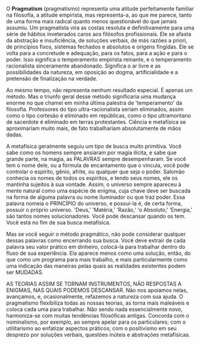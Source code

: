 O **Pragmatism** (pragmatismo) representa uma atitude perfeitamente familiar na filosofia, a atitude empirista, mas representa-a, ao que me parece, tanto de uma forma mais radical quanto menos questionável do que jamais assumiu. Um pragmatista vira as costas resoluta e definitivamente para uma série de hábitos inveterados caros aos filósofos profissionais. Ele se afasta da abstração e insuficiência, de soluções verbais, de más razões a priori, de princípios fixos, sistemas fechados e absolutos e origens fingidas. Ele se volta para a concretude e adequação, para os fatos, para a ação e para o poder. Isso significa o temperamento empirista reinante, e o temperamento racionalista sinceramente abandonado. Significa o ar livre e as possibilidades da natureza, em oposição ao dogma, artificialidade e a pretensão de finalização na verdade.

Ao mesmo tempo, não representa nenhum resultado especial. É apenas um método. Mas o triunfo geral desse método significaria uma mudança enorme no que chamei em minha última palestra de 'temperamento' da filosofia. Professores do tipo ultra-racionalista seriam eliminados, assim como o tipo cortesão é eliminado em repúblicas, como o tipo ultramontano de sacerdote é eliminado em terras protestantes. Ciência e metafísica se aproximariam muito mais, de fato trabalhariam absolutamente de mãos dadas.

A metafísica geralmente seguiu um tipo de busca muito primitiva. Você sabe como os homens sempre ansiaram por magia ilícita, e sabe que grande parte, na magia, as PALAVRAS sempre desempenharam. Se você tem o nome dele, ou a fórmula de encantamento que o vincula, você pode controlar o espírito, gênio, afrite, ou qualquer que seja o poder. Salomão conhecia os nomes de todos os espíritos, e tendo seus nomes, ele os mantinha sujeitos à sua vontade. Assim, o universo sempre apareceu à mente natural como uma espécie de enigma, cuja chave deve ser buscada na forma de alguma palavra ou nome iluminador ou que traz poder. Essa palavra nomeia o PRINCÍPIO do universo, e possuí-la é, de certa forma, possuir o próprio universo. 'Deus,' 'Matéria,' 'Razão,' 'o Absoluto,' 'Energia,' são tantos nomes solucionadores. Você pode descansar quando os tem. Você está no fim de sua busca metafísica.

Mas se você seguir o método pragmático, não pode considerar qualquer dessas palavras como encerrando sua busca. Você deve extrair de cada palavra seu valor prático em dinheiro, colocá-la para trabalhar dentro do fluxo de sua experiência. Ela aparece menos como uma solução, então, do que como um programa para mais trabalho, e mais particularmente como uma indicação das maneiras pelas quais as realidades existentes podem ser MUDADAS.

AS TEORIAS ASSIM SE TORNAM INSTRUMENTOS, NÃO RESPOSTAS A ENIGMAS, NAS QUAIS PODEMOS DESCANSAR. Não nos apoiamos nelas, avançamos, e, ocasionalmente, refazemos a natureza com sua ajuda. O pragmatismo flexibiliza todas as nossas teorias, as torna mais maleáveis e coloca cada uma para trabalhar. Não sendo nada essencialmente novo, harmoniza-se com muitas tendências filosóficas antigas. Concorda com o nominalismo, por exemplo, ao sempre apelar para os particulares; com o utilitarismo ao enfatizar aspectos práticos; com o positivismo em seu desprezo por soluções verbais, questões inúteis e abstrações metafísicas.